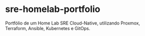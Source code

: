 # sre-homelab-portfolio
Portfólio de um Home Lab SRE Cloud-Native, utilizando Proxmox, Terraform, Ansible, Kubernetes e GitOps.
